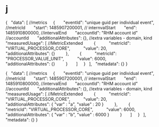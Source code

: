 # j

{
  "data": [ //metrics
    {
      "eventId": "unique guid per individual event", //metricId
      "start": 1485907200001, // internvalStart
      "end": 1485910800000, //intervalEnd
      "accountId": "RHM account id" //accountId
      "additionalAttributes": {}, //extra variables - domain, kind
      "measuredUsage": [ //MetricExtended
        {
          "metricId": "VIRTUAL_PROCESSOR_CORE",
          "value": 20,
          "additionalAttributes": {}
        },
        {
          "metricId": "PROCESSOR_VALUE_UNIT",
          "value": 6000,
          "additionalAttributes": {}
        }
      ]
    }
  ],
  "metadata": {}
}

{
  "data": [ //metrics
    {
      "eventId": "unique guid per individual event", //metricId
      "start": 1485907200001, // internvalStart
      "end": 1485910800000, //intervalEnd
      "accountId": "RHM account id" //accountId
      "additionalAttributes": {}, //extra variables - domain, kind
      "measuredUsage": [ //MetricExtended
        {
          "metricId": "VIRTUAL_PROCESSOR_CORE",
          "value": 20,
          "additionalAttributes": { "var" : "a", "value" : 20 }
        },
        {
          "metricId": "VIRTUAL_PROCESSOR_CORE",
          "value": 6000,
          "additionalAttributes": { "var" : "b", "value" : 6000 }
        }
      ]
    }
  ],
  "metadata": {}
}
